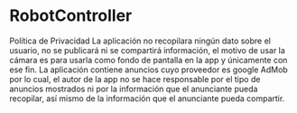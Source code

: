 # RobotController
Política de Privacidad
La aplicación no recopilara ningún dato sobre el usuario, no se publicará ni se compartirá información, el motivo de usar la cámara es para usarla como fondo de pantalla en la app y únicamente con ese fin.
La aplicación contiene anuncios cuyo proveedor es google AdMob por lo cual, el autor de la app no se hace responsable por el tipo de anuncios mostrados ni por la información que el anunciante pueda recopilar, así mismo de la información que el anunciante pueda compartir.
